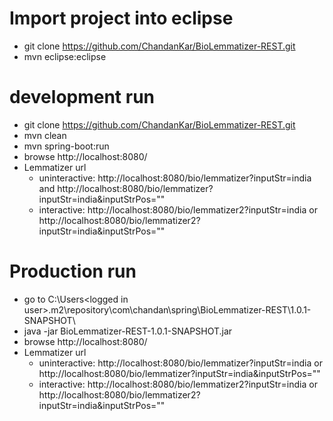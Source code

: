 # Import project into eclipse
  - git clone https://github.com/ChandanKar/BioLemmatizer-REST.git
  - mvn eclipse:eclipse

# development run
  - git clone https://github.com/ChandanKar/BioLemmatizer-REST.git
  - mvn clean
  - mvn spring-boot:run
  - browse http://localhost:8080/
  - Lemmatizer url 
    - uninteractive: http://localhost:8080/bio/lemmatizer?inputStr=india and http://localhost:8080/bio/lemmatizer?inputStr=india&inputStrPos=""
    - interactive: http://localhost:8080/bio/lemmatizer2?inputStr=india or http://localhost:8080/bio/lemmatizer2?inputStr=india&inputStrPos=""
  
# Production run
  - go to C:\Users\<logged in user>\.m2\repository\com\chandan\spring\BioLemmatizer-REST\1.0.1-SNAPSHOT\
  - java -jar BioLemmatizer-REST-1.0.1-SNAPSHOT.jar
  - browse http://localhost:8080/
  - Lemmatizer url 
    - uninteractive: http://localhost:8080/bio/lemmatizer?inputStr=india or http://localhost:8080/bio/lemmatizer?inputStr=india&inputStrPos=""
    - interactive: http://localhost:8080/bio/lemmatizer2?inputStr=india or http://localhost:8080/bio/lemmatizer2?inputStr=india&inputStrPos=""
